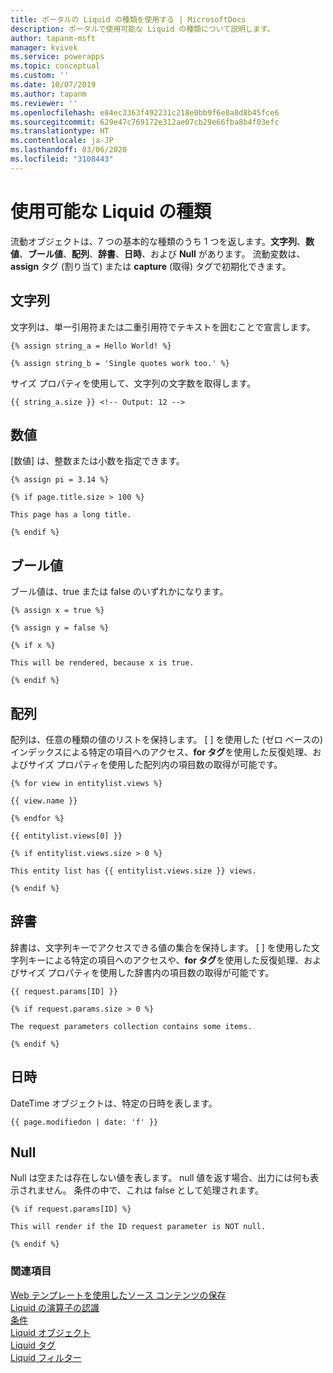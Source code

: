```yaml
---
title: ポータルの Liquid の種類を使用する | MicrosoftDocs
description: ポータルで使用可能な Liquid の種類について説明します。
author: tapanm-msft
manager: kvivek
ms.service: powerapps
ms.topic: conceptual
ms.custom: ''
ms.date: 10/07/2019
ms.author: tapanm
ms.reviewer: ''
ms.openlocfilehash: e84ec3363f492231c218e0bb9f6e8a8d8b45fce6
ms.sourcegitcommit: 629e47c769172e312ae07cb29e66fba8b4f03efc
ms.translationtype: HT
ms.contentlocale: ja-JP
ms.lasthandoff: 03/06/2020
ms.locfileid: "3108443"
---
```

# <a name="available-liquid-types"></a>使用可能な Liquid の種類

流動オブジェクトは、7 つの基本的な種類のうち 1 つを返します。**文字列**、**数値**、**ブール値**、**配列**、**辞書**、**日時**、および **Null** があります。 流動変数は、**assign** タグ (割り当て) または **capture** (取得) タグで初期化できます。

## <a name="string"></a>文字列

文字列は、単一引用符または二重引用符でテキストを囲むことで宣言します。

```
{% assign string_a = Hello World! %}

{% assign string_b = 'Single quotes work too.' %}
```

サイズ プロパティを使用して、文字列の文字数を取得します。

```
{{ string_a.size }} <!-- Output: 12 -->
```

## <a name="number"></a>数値

[数値] は、整数または小数を指定できます。

```
{% assign pi = 3.14 %}

{% if page.title.size > 100 %}

This page has a long title.

{% endif %}
```

## <a name="boolean"></a>ブール値

ブール値は、true または false のいずれかになります。

```
{% assign x = true %}

{% assign y = false %}

{% if x %}

This will be rendered, because x is true.

{% endif %}
```

## <a name="array"></a>配列

配列は、任意の種類の値のリストを保持します。 \[ \] を使用した (ゼロ ベースの) インデックスによる特定の項目へのアクセス、**for タグ**を使用した反復処理、およびサイズ プロパティを使用した配列内の項目数の取得が可能です。

```
{% for view in entitylist.views %}

{{ view.name }}

{% endfor %}

{{ entitylist.views[0] }}

{% if entitylist.views.size > 0 %}

This entity list has {{ entitylist.views.size }} views.

{% endif %}
```

## <a name="dictionary"></a>辞書

辞書は、文字列キーでアクセスできる値の集合を保持します。 \[ \] を使用した文字列キーによる特定の項目へのアクセスや、**for タグ**を使用した反復処理、およびサイズ プロパティを使用した辞書内の項目数の取得が可能です。

```
{{ request.params[ID] }}

{% if request.params.size > 0 %}

The request parameters collection contains some items.

{% endif %}
```

## <a name="datetime"></a>日時

DateTime オブジェクトは、特定の日時を表します。

```
{{ page.modifiedon | date: 'f' }}
```

## <a name="null"></a>Null

Null は空または存在しない値を表します。 null 値を返す場合、出力には何も表示されません。 条件の中で、これは false として処理されます。

```
{% if request.params[ID] %}

This will render if the ID request parameter is NOT null.

{% endif %}
```

### <a name="see-also"></a>関連項目

[Web テンプレートを使用したソース コンテンツの保存](store-content-web-templates.md)  
[Liquid の演算子の認識](liquid-operators.md)  
[条件](liquid-conditional-operators.md)  
[Liquid オブジェクト](liquid-objects.md)  
[Liquid タグ](liquid-tags.md)  
[Liquid フィルター](liquid-filters.md)  